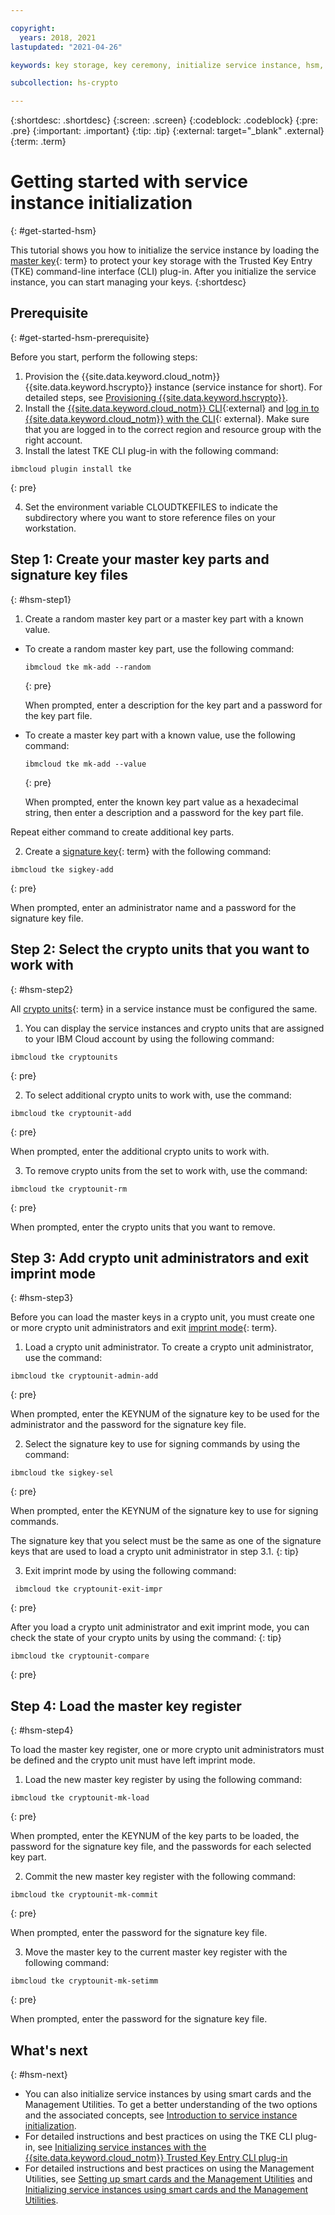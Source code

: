 ```yaml
---

copyright:
  years: 2018, 2021
lastupdated: "2021-04-26"

keywords: key storage, key ceremony, initialize service instance, hsm, hardware security module, cloud hsm

subcollection: hs-crypto

---
```



{:shortdesc: .shortdesc}
{:screen: .screen}
{:codeblock: .codeblock}
{:pre: .pre}
{:important: .important}
{:tip: .tip}
{:external: target="_blank" .external}
{:term: .term}

# Getting started with service instance initialization
{: #get-started-hsm}

This tutorial shows you how to initialize the service instance by loading the [master key](#x2908413){: term} to protect your key storage with the Trusted Key Entry (TKE) command-line interface (CLI) plug-in. After you initialize the service instance, you can start managing your keys.
{:shortdesc}

## Prerequisite
{: #get-started-hsm-prerequisite}

Before you start, perform the following steps:

1. Provision the {{site.data.keyword.cloud_notm}} {{site.data.keyword.hscrypto}} instance (service instance for short). For detailed steps, see [Provisioning {{site.data.keyword.hscrypto}}](/docs/hs-crypto?topic=hs-crypto-provision).
2. Install the [{{site.data.keyword.cloud_notm}} CLI](/docs/cli?topic=cli-getting-started#step1-install-idt){:external} and [log in to {{site.data.keyword.cloud_notm}} with the CLI](/docs/cli?topic=cli-getting-started#step3-configure-idt-env){: external}. Make sure that you are logged in to the correct region and resource group with the right account.
3. Install the latest TKE CLI plug-in with the following command:

  ```
  ibmcloud plugin install tke
  ```
  {: pre}

4. Set the environment variable CLOUDTKEFILES to indicate the subdirectory where you want to store reference files on your workstation.



##  Step 1: Create your master key parts and signature key files
{: #hsm-step1}

1. Create a random master key part or a master key part with a known value.

  * To create a random master key part, use the following command:

    ```
    ibmcloud tke mk-add --random
    ```
    {: pre}

    When prompted, enter a description for the key part and a password for the key part file.

  * To create a master key part with a known value, use the following command:

    ```
    ibmcloud tke mk-add --value
    ```
    {: pre}

    When prompted, enter the known key part value as a hexadecimal string, then enter a description and a password for the key part file.

  Repeat either command to create additional key parts.

2. Create a [signature key](#x8250375){: term} with the following command:
  ```
  ibmcloud tke sigkey-add
  ```
  {: pre}

  When prompted, enter an administrator name and a password for the signature key file.

## Step 2: Select the crypto units that you want to work with
{: #hsm-step2}

All [crypto units](#x9860404){: term} in a service instance must be configured the same.

1. You can display the service instances and crypto units that are assigned to your IBM Cloud account by using the following command:

  ```
  ibmcloud tke cryptounits
  ```
  {: pre}

2. To select additional crypto units to work with, use the command:

  ```
  ibmcloud tke cryptounit-add
  ```
  {: pre}

  When prompted, enter the additional crypto units to work with.

3. To remove crypto units from the set to work with, use the command:

  ```
  ibmcloud tke cryptounit-rm
  ```
  {: pre}

  When prompted, enter the crypto units that you want to remove.

## Step 3: Add crypto unit administrators and exit imprint mode
{: #hsm-step3}

Before you can load the master keys in a crypto unit, you must create one or more crypto unit administrators and exit [imprint mode](#x9860399){: term}.

1. Load a crypto unit administrator. To create a crypto unit administrator, use the command:
  ```
  ibmcloud tke cryptounit-admin-add
  ```
  {: pre}

  When prompted, enter the KEYNUM of the signature key to be used for the administrator and the password for the signature key file.

2. Select the signature key to use for signing commands by using the command:

  ```
  ibmcloud tke sigkey-sel
  ```
  {: pre}

  When prompted, enter the KEYNUM of the signature key to use for signing commands.

  The signature key that you select must be the same as one of the signature keys that are used to load a crypto unit administrator in step 3.1.
  {: tip}

3. Exit imprint mode by using the following command:

  ```
   ibmcloud tke cryptounit-exit-impr
  ```
  {: pre}

  After you load a crypto unit administrator and exit imprint mode, you can check the state of your crypto units by using the command:
  {: tip}

  ```
  ibmcloud tke cryptounit-compare
  ```
  {: pre}

## Step 4: Load the master key register
{: #hsm-step4}

To load the master key register, one or more crypto unit administrators must be defined and the crypto unit must have left imprint mode.

1. Load the new master key register by using the following command:

  ```
  ibmcloud tke cryptounit-mk-load
  ```
  {: pre}

  When prompted, enter the KEYNUM of the key parts to be loaded, the password for the signature key file, and the passwords for each selected key part.

2. Commit the new master key register with the following command:

  ```
  ibmcloud tke cryptounit-mk-commit
  ```
  {: pre}

  When prompted, enter the password for the signature key file.

3. Move the master key to the current master key register with the following command:

  ```
  ibmcloud tke cryptounit-mk-setimm
  ```
  {: pre}

  When prompted, enter the password for the signature key file.

## What's next
{: #hsm-next}

- You can also initialize service instances by using smart cards and the Management Utilities. To get a better understanding of the two options and the associated concepts, see [Introduction to service instance initialization](/docs/hs-crypto?topic=hs-crypto-introduce-service).
- For detailed instructions and best practices on using the TKE CLI plug-in, see [Initializing service instances with the {{site.data.keyword.cloud_notm}} Trusted Key Entry CLI plug-in](/docs/hs-crypto?topic=hs-crypto-initialize-hsm)
- For detailed instructions and best practices on using the Management Utilities, see [Setting up smart cards and the Management Utilities](/docs/hs-crypto?topic=hs-crypto-prepare-management-utilities) and [Initializing service instances using smart cards and the Management Utilities](/docs/hs-crypto?topic=hs-crypto-initialize-hsm-management-utilities).

